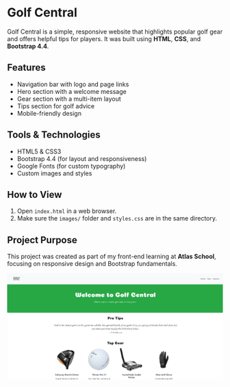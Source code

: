 # Golf Central

Golf Central is a simple, responsive website that highlights popular golf gear and offers helpful tips for players. It was built using **HTML**, **CSS**, and **Bootstrap 4.4**.

## Features

- Navigation bar with logo and page links
- Hero section with a welcome message
- Gear section with a multi-item layout
- Tips section for golf advice
- Mobile-friendly design

## Tools & Technologies

- HTML5 & CSS3
- Bootstrap 4.4 (for layout and responsiveness)
- Google Fonts (for custom typography)
- Custom images and styles

## How to View

1. Open `index.html` in a web browser.
2. Make sure the `images/` folder and `styles.css` are in the same directory.

## Project Purpose

This project was created as part of my front-end learning at **Atlas School**, focusing on responsive design and Bootstrap fundamentals.

![Golf Central Screenshot](images/golfcentral.png)
